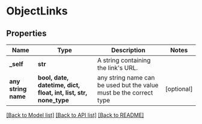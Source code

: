 # ObjectLinks


## Properties
Name | Type | Description | Notes
------------ | ------------- | ------------- | -------------
**_self** | **str** | A string containing the link&#39;s URL. | 
**any string name** | **bool, date, datetime, dict, float, int, list, str, none_type** | any string name can be used but the value must be the correct type | [optional]

[[Back to Model list]](../README.md#documentation-for-models) [[Back to API list]](../README.md#documentation-for-api-endpoints) [[Back to README]](../README.md)


